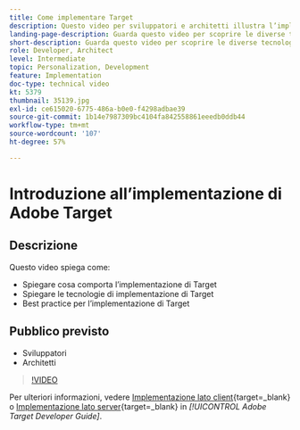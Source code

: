 ```yaml
---
title: Come implementare Target
description: Questo video per sviluppatori e architetti illustra l’implementazione di Adobe Target. Guarda questo video per scoprire le diverse tecnologie per l’implementazione di Target e per applicare le relative best practice.
landing-page-description: Guarda questo video per scoprire le diverse tecnologie per l’implementazione di Target e per applicare le relative best practice.
short-description: Guarda questo video per scoprire le diverse tecnologie per l’implementazione di Target e per applicare le relative best practice.
role: Developer, Architect
level: Intermediate
topic: Personalization, Development
feature: Implementation
doc-type: technical video
kt: 5379
thumbnail: 35139.jpg
exl-id: ce615020-6775-486a-b0e0-f4298adbae39
source-git-commit: 1b14e7987309bc4104fa842558861eeedb0ddb44
workflow-type: tm+mt
source-wordcount: '107'
ht-degree: 57%

---
```


# Introduzione all’implementazione di Adobe Target

## Descrizione

Questo video spiega come:

* Spiegare cosa comporta l’implementazione di Target
* Spiegare le tecnologie di implementazione di Target
* Best practice per l’implementazione di Target

## Pubblico previsto

* Sviluppatori
* Architetti

>[!VIDEO](https://video.tv.adobe.com/v/35139/?quality=12)

Per ulteriori informazioni, vedere [Implementazione lato client](https://experienceleague.adobe.com/docs/target-dev/developer/client-side/overview.html){target=_blank} o [Implementazione lato server](https://experienceleague.adobe.com/docs/target-dev/developer/server-side/server-side-overview.html?lang=it){target=_blank} in *[!UICONTROL Adobe Target Developer Guide]*.


